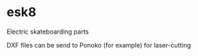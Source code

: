 # esk8
Electric skateboarding parts

DXF files can be send to Ponoko (for example) for laser-cutting
